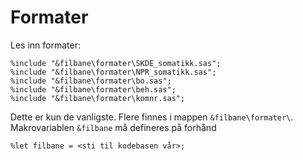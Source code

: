 # Formater

Les inn formater:

```sas
%include "&filbane\formater\SKDE_somatikk.sas";
%include "&filbane\formater\NPR_somatikk.sas";
%include "&filbane\formater\bo.sas";
%include "&filbane\formater\beh.sas";
%include "&filbane\formater\komnr.sas";
```

Dette er kun de vanligste. Flere finnes i mappen `&filbane\formater\`. Makrovariablen `&filbane` må defineres på forhånd
```sas
%let filbane = <sti til kodebasen vår>;
```
